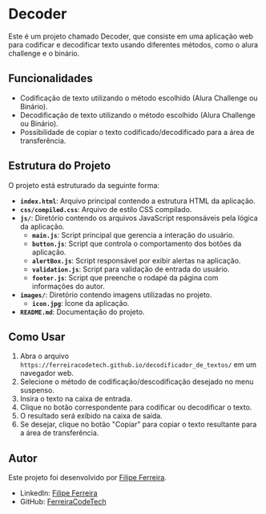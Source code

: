 # Decoder

Este é um projeto chamado Decoder, que consiste em uma aplicação web para codificar e decodificar texto usando diferentes métodos, como o alura challenge e o binário.

## Funcionalidades

- Codificação de texto utilizando o método escolhido (Alura Challenge ou Binário).
- Decodificação de texto utilizando o método escolhido (Alura Challenge ou Binário).
- Possibilidade de copiar o texto codificado/decodificado para a área de transferência.

## Estrutura do Projeto

O projeto está estruturado da seguinte forma:

- **`index.html`**: Arquivo principal contendo a estrutura HTML da aplicação.
- **`css/compiled.css`**: Arquivo de estilo CSS compilado.
- **`js/`**: Diretório contendo os arquivos JavaScript responsáveis pela lógica da aplicação.
  - **`main.js`**: Script principal que gerencia a interação do usuário.
  - **`button.js`**: Script que controla o comportamento dos botões da aplicação.
  - **`alertBox.js`**: Script responsável por exibir alertas na aplicação.
  - **`validation.js`**: Script para validação de entrada do usuário.
  - **`footer.js`**: Script que preenche o rodapé da página com informações do autor.
- **`images/`**: Diretório contendo imagens utilizadas no projeto.
  - **`icon.jpg`**: Ícone da aplicação.
- **`README.md`**: Documentação do projeto.

## Como Usar

1. Abra o arquivo `https://ferreiracodetech.github.io/decodificador_de_textos/` em um navegador web.
2. Selecione o método de codificação/descodificação desejado no menu suspenso.
3. Insira o texto na caixa de entrada.
4. Clique no botão correspondente para codificar ou decodificar o texto.
5. O resultado será exibido na caixa de saída.
6. Se desejar, clique no botão "Copiar" para copiar o texto resultante para a área de transferência.

## Autor

Este projeto foi desenvolvido por [Filipe Ferreira](https://www.linkedin.com/in/filipeferreira20/).

- LinkedIn: [Filipe Ferreira](https://www.linkedin.com/in/filipeferreira20/)
- GitHub: [FerreiraCodeTech](https://github.com/FerreiraCodeTech)